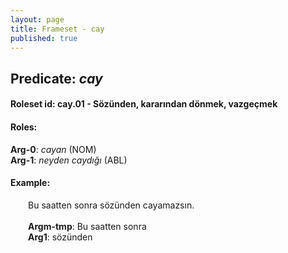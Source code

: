 ```yaml
---
layout: page
title: Frameset - cay
published: true
---
```

<h2>Predicate: <i>cay</i></h2>
<h4>Roleset id: cay.01 - Sözünden, kararından dönmek, vazgeçmek<br>
<h4>Roles:</h4>
<b>Arg-0</b>: <i>cayan</i>  (NOM) <br>
<b>Arg-1</b>: <i>neyden caydığı</i>  (ABL) <br>
<h4>Example:</h4>
&emsp;&emsp;Bu saatten sonra sözünden cayamazsın.<br><br>
&emsp;&emsp;<b>Argm-tmp</b>:  Bu saatten sonra<br>
&emsp;&emsp;<b>Arg1</b>:  sözünden<br>

